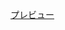 [プレビュー](http://tenshipure.github.io/Markup/01-CSS%E8%A8%AD%E8%A8%88%E3%81%AE%E6%95%99%E7%A7%91%E6%9B%B8/02-alerts/index.html)
